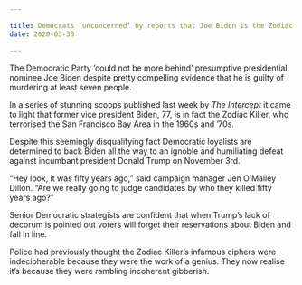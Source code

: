 ```yaml
---

title: Democrats ‘unconcerned’ by reports that Joe Biden is the Zodiac Killer
date: 2020-03-30

---
```


The Democratic Party ‘could not be more behind’ presumptive presidential nominee Joe Biden despite pretty compelling evidence that he is guilty of murdering at least seven people.

In a series of stunning scoops published last week by *The Intercept* it came to light that former vice president Biden, 77, is in fact the Zodiac Killer, who terrorised the San Francisco Bay Area in the 1960s and ’70s.

Despite this seemingly disqualifying fact Democratic loyalists are determined to back Biden all the way to an ignoble and humiliating defeat against incumbant president Donald Trump on November 3rd.

“Hey look, it was fifty years ago,” said campaign manager Jen O’Malley Dillon. “Are we really going to judge candidates by who they killed fifty years ago?”

Senior Democratic strategists are confident that when Trump’s lack of decorum is pointed out voters will forget their reservations about Biden and fall in line.

Police had previously thought the Zodiac Killer’s infamous ciphers were indecipherable because they were the work of a genius. They now realise it’s because they were rambling incoherent gibberish.